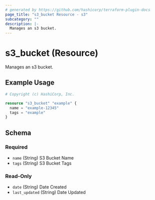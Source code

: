 ```yaml
---
# generated by https://github.com/hashicorp/terraform-plugin-docs
page_title: "s3_bucket Resource - s3"
subcategory: ""
description: |-
  Manages an s3 bucket.
---
```


# s3_bucket (Resource)

Manages an s3 bucket.

## Example Usage

```terraform
# Copyright (c) HashiCorp, Inc.

resource "s3_bucket" "example" {
  name = "example-12345"
  tags = "example"
}
```

<!-- schema generated by tfplugindocs -->
## Schema

### Required

- `name` (String) S3 Bucket Name
- `tags` (String) S3 Bucket Tags

### Read-Only

- `date` (String) Date Created
- `last_updated` (String) Date Updated
